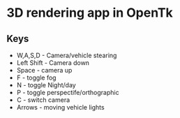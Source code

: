 # 3D rendering app in OpenTk
## Keys
- W,A,S,D - Camera/vehicle stearing
- Left Shift - Camera down
- Space - camera up
- F - toggle fog
- N - toggle Night/day
- P - toggle perspectife/orthographic
- C - switch camera
- Arrows - moving vehicle lights
